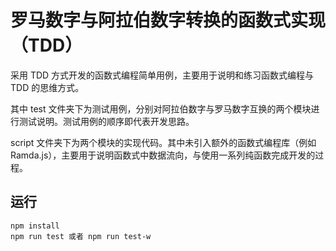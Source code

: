 # 罗马数字与阿拉伯数字转换的函数式实现（TDD）
采用 TDD 方式开发的函数式编程简单用例，主要用于说明和练习函数式编程与 TDD 的思维方式。

其中 test 文件夹下为测试用例，分别对阿拉伯数字与罗马数字互换的两个模块进行测试说明。测试用例的顺序即代表开发思路。

script 文件夹下为两个模块的实现代码。其中未引入额外的函数式编程库（例如 Ramda.js），主要用于说明函数式中数据流向，与使用一系列纯函数完成开发的过程。

## 运行
```
npm install
npm run test 或者 npm run test-w
```
